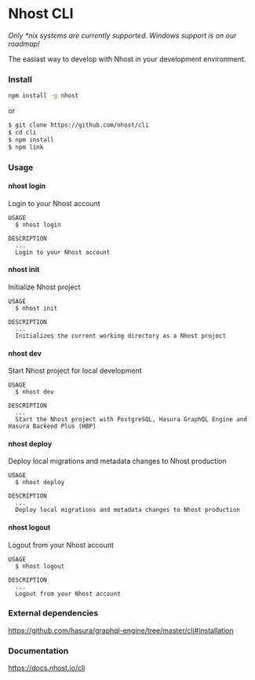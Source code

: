 # Nhost CLI

_Only \*nix systems are currently supported. Windows support is on our roadmap!_

The easiast way to develop with Nhost in your development environment.

### Install

```bash
npm install -g nhost
```

or

```bash
$ git clone https://github.com/nhost/cli
$ cd cli
$ npm install
$ npm link
```

### Usage

#### nhost login

Login to your Nhost account

```
USAGE
  $ nhost login

DESCRIPTION
  ...
  Login to your Nhost account
```

#### nhost init

Initialize Nhost project

```
USAGE
  $ nhost init

DESCRIPTION
  ...
  Initializes the current working directory as a Nhost project
```

#### nhost dev

Start Nhost project for local development

```
USAGE
  $ nhost dev

DESCRIPTION
  ...
  Start the Nhost project with PostgreSQL, Hasura GraphQL Engine and Hasura Backend Plus (HBP)
```

#### nhost deploy

Deploy local migrations and metadata changes to Nhost production

```
USAGE
  $ nhost deploy

DESCRIPTION
  ...
  Deploy local migrations and metadata changes to Nhost production
```

#### nhost logout

Logout from your Nhost account

```
USAGE
  $ nhost logout

DESCRIPTION
  ...
  Logout from your Nhost account
```

### External dependencies

https://github.com/hasura/graphql-engine/tree/master/cli#installation

### Documentation

https://docs.nhost.io/cli
